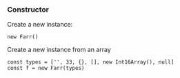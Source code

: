 ### Constructor
Create a new instance:

    new Farr()

Create a new instance from an array

    const types = ['', 33, {}, [], new Int16Array(), null]
    const f = new Farr(types)
